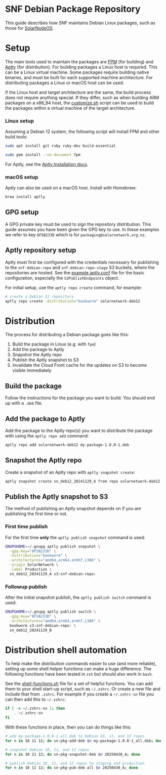# SNF Debian Package Repository

This guide describes how SNF maintains Debian Linux packages, such as those for
[SolarNodeOS][solarnode-os-packages].

# Setup

The main tools used to maintain the packages are [FPM][fpm] (for building) and [Aptly][aptly] (for
distribution). For building packages a Linux host is required. This can be a Linux virtual machine.
Some packages require building native binaries, and must be built for each supported machine
architecture. For distributing packages a Linux or macOS host can be used.

If the Linux host and target architecture are the same, the build process does not require anything
special. If they differ, such as when building ARM packages on a x86_64 host, the
[customize.sh][customize.sh] script can be used to build the packages within a virtual machine of
the target architecture.

### Linux setup

Assuming a Debian 12 system, the following script will install FPM and other build tools:

```sh
sudo apt install git ruby ruby-dev build-essential

sudo gem install --no-document fpm
```

For Aptly, see the [Aptly Installation docs](https://github.com/aptly-dev/aptly?tab=readme-ov-file#installation).

### macOS setup

Aptly can also be used on a macOS host. Install with Homebrew:

```sh
brew install aptly
```

## GPG setup

A GPG private key must be used to sign the repository distribution. This guide assumes you have
been given the GPG key to use. In these examples we refer to key `8F5B233D` which is for
`packaging@solarnetwork.org.nz`.

## Aptly repository setup

Aptly must first be configured with the credentials necessary for publishing to the
`snf-debian-repo` and `snf-debian-repo-stage` S3 buckets, where the repositories are hosted. See the
[example aptly.conf](./aptly.conf) file for the basic configuration, especially the
`S3PublishEndpoints` object.

For initial setup, use the `aptly repo create` command, for example:

```sh
# create a Debian 12 repository
aptly repo create -distribution="bookworm" solarnetwork-deb12
```

# Distribution

The process for distributing a Debian package goes like this:

 1. Build the package in Linux (e.g. with `fpm`)
 2. Add the package to Aptly
 3. Snapshot the Aptly repo
 4. Publish the Aptly snapshot to S3
 5. Invalidate the Cloud Front cache for the updates on S3 to become visible immediately
 
## Build the package
 
Follow the instructions for the package you want to build. You should end up with a `.deb` file.
 
## Add the package to Aptly
 
Add the package to the Aptly repo(s) you want to distribute the package with using the
`aptly repo add` command:
 
```sh
aptly repo add solarnetwork-deb12 my-package-1.0.0-1.deb
```

## Snapshot the Aptly repo

Create a snapshot of an Aptly repo with `aptly snapshot create`:

```sh
aptly snapshot create sn_deb12_20241129_A from repo solarnetwork-deb12
```

## Publish the Aptly snapshot to S3

The method of publishing an Aptly snapshot depends on if you are publishing the first time or not.

### First time publish

For the first time **only** the `aptly publish snapshot` command is used:

```sh
GNUPGHOME=~/.gnupg aptly publish snapshot \
  -gpg-key="8F5B233D" \
  -distribution="bookworm" \
  -architectures="amd64,arm64,armhf,i386" \
  -origin SolarNetwork \
  -label Production \
  sn_deb12_20241129_A s3:snf-debian-repo:
```

### Followup publish

After the initial snapshot publish, the `aptly publish switch` command is used:

```sh
GNUPGHOME=~/.gnupg aptly publish switch \
  -gpg-key="8F5B233D" \
  -architectures="amd64,arm64,armhf,i386" \
  bookworm s3:snf-debian-repo: \
  sn_deb12_20241129_B 
```

# Distribution shell automation

To help make the distribution commands easier to use (and more reliable), setting up some shell
helper functions can make a huge difference. The following functions have been tested in `zsh`
but should also work in `bash`.

See the [shell-functions.sh](./shell-functions.sh) file for a set of helpful functions. You can add
them to your shell start-up script, such as `~/.zshrc`. Or create a new file and include that from
`.zshrc`. For example if you create a `~/.zshrc-sn` file you can then add this to `~/.zshrc`:

```sh
if [ -e ~/.zshrc-sn ]; then
	. ~/.zshrc-sn
fi
```

With these functions in place, then you can do things like this:

```sh
# add my-package-1.0.0-1_all.deb to Debian 10, 11, and 12 repos
for n in 10 11 12; do sn-pkg-add-deb $n my-package-1.0.0-1_all.deb; done

# snapshot Debian 10, 11, and 12 repos
for n in 10 11 12; do sn-pkg-snapshot-deb $n 20250430_A; done

# publish Debian 10, 11, and 12 repos to staging and production
for n in 10 11 12; do sn-pkg-pub-deb all $n 20250430_A; done
```


[customize.sh]: https://github.com/SolarNetwork/solarnode-os-images/tree/master/debian#customize-script
[fpm]: https://github.com/jordansissel/fpm
[aptly]: https://github.com/aptly-dev/aptly
[solarnode-os-packages]: https://github.com/SolarNetwork/solarnode-os-packages/
